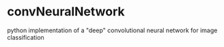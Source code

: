 # convNeuralNetwork
python implementation of a "deep" convolutional neural network for image classification
